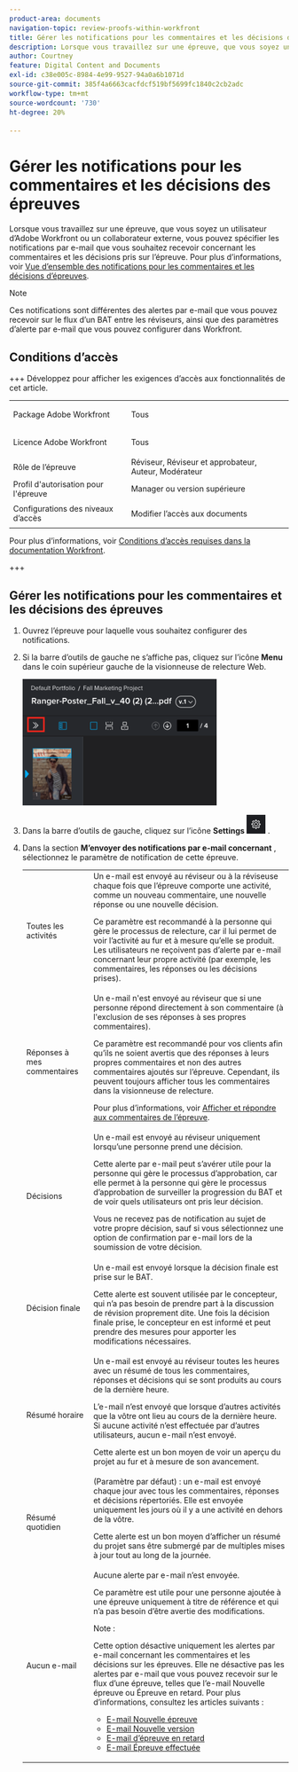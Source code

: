 ```yaml
---
product-area: documents
navigation-topic: review-proofs-within-workfront
title: Gérer les notifications pour les commentaires et les décisions des épreuves
description: Lorsque vous travaillez sur une épreuve, que vous soyez un utilisateur d’Adobe Workfront ou un collaborateur externe, vous pouvez spécifier les notifications par e-mail que vous souhaitez recevoir concernant les commentaires et les décisions pris sur l’épreuve. Pour plus d’informations, voir la vue d’ensemble des notifications pour les commentaires et les décisions d’épreuves.
author: Courtney
feature: Digital Content and Documents
exl-id: c38e005c-8984-4e99-9527-94a0a6b1071d
source-git-commit: 385f4a6663cacfdcf519bf5699fc1840c2cb2adc
workflow-type: tm+mt
source-wordcount: '730'
ht-degree: 20%

---
```


# Gérer les notifications pour les commentaires et les décisions des épreuves

<!-- Audited: 4/2025 -->

Lorsque vous travaillez sur une épreuve, que vous soyez un utilisateur d’Adobe Workfront ou un collaborateur externe, vous pouvez spécifier les notifications par e-mail que vous souhaitez recevoir concernant les commentaires et les décisions pris sur l’épreuve. Pour plus d’informations, voir [Vue d’ensemble des notifications pour les commentaires et les décisions d’épreuves](../../../review-and-approve-work/proofing/proofing-overview/notifications-proof-comments-decisions.md).

>[!NOTE]
>
>Ces notifications sont différentes des alertes par e-mail que vous pouvez recevoir sur le flux d’un BAT entre les réviseurs, ainsi que des paramètres d’alerte par e-mail que vous pouvez configurer dans Workfront.

## Conditions d’accès

+++ Développez pour afficher les exigences d’accès aux fonctionnalités de cet article.

<table style="table-layout:auto"> 
 <col> 
 <col> 
 <tbody> 
  <tr> 
   <td role="rowheader">Package Adobe Workfront</td> 
   <td> <p>Tous</p> </td> 
  </tr> 
  <tr> 
   <td role="rowheader">Licence Adobe Workfront</td> 
   <td> <p>Tous</p> </td> 
  </tr> 
  <tr> 
   <td role="rowheader">Rôle de l’épreuve </td> 
   <td>Réviseur, Réviseur et approbateur, Auteur, Modérateur</td> 
  </tr> 
  <tr> 
   <td role="rowheader">Profil d'autorisation pour l'épreuve </td> 
   <td>Manager ou version supérieure</td> 
  </tr> 
  <tr> 
   <td role="rowheader">Configurations des niveaux d’accès</td> 
   <td> <p>Modifier l’accès aux documents</p> </td> 
  </tr> 
 </tbody> 
</table>

Pour plus d’informations, voir [Conditions d’accès requises dans la documentation Workfront](/help/quicksilver/administration-and-setup/add-users/access-levels-and-object-permissions/access-level-requirements-in-documentation.md).

+++

## Gérer les notifications pour les commentaires et les décisions des épreuves

1. Ouvrez l’épreuve pour laquelle vous souhaitez configurer des notifications.
1. Si la barre d’outils de gauche ne s’affiche pas, cliquez sur l’icône **Menu** dans le coin supérieur gauche de la visionneuse de relecture Web.

   ![Menu_icon_in_Proofing_Viewer.png](assets/menu-icon-in-proofing-viewer-350x228.png)

1. Dans la barre d’outils de gauche, cliquez sur l’icône **Settings** ![Settings_icon.png](assets/settings-icon.png) .

1. Dans la section **M’envoyer des notifications par e-mail concernant** , sélectionnez le paramètre de notification de cette épreuve.

   <table style="table-layout:auto"> 
    <col> 
    <col> 
    <tbody> 
     <tr> 
      <td role="rowheader">Toutes les activités</td> 
      <td>Un e-mail est envoyé au réviseur ou à la réviseuse chaque fois que l’épreuve comporte une activité, comme un nouveau commentaire, une nouvelle réponse ou une nouvelle décision.<br><p>Ce paramètre est recommandé à la personne qui gère le processus de relecture, car il lui permet de voir l’activité au fur et à mesure qu’elle se produit. Les utilisateurs ne reçoivent pas d’alerte par e-mail concernant leur propre activité (par exemple, les commentaires, les réponses ou les décisions prises).</p></td> 
     </tr> 
     <tr> 
      <td role="rowheader">Réponses à mes commentaires</td> 
      <td>Un e-mail n'est envoyé au réviseur que si une personne répond directement à son commentaire (à l'exclusion de ses réponses à ses propres commentaires).<p>Ce paramètre est recommandé pour vos clients afin qu’ils ne soient avertis que des réponses à leurs propres commentaires et non des autres commentaires ajoutés sur l’épreuve. Cependant, ils peuvent toujours afficher tous les commentaires dans la visionneuse de relecture.</p>
      <p>Pour plus d’informations, voir <a href="../../../review-and-approve-work/proofing/reviewing-proofs-within-workfront/comment-on-a-proof/view-proof-comments.md" class="MCXref xref">Afficher et répondre aux commentaires de l’épreuve</a>.</p></td> 
     </tr> 
     <tr> 
      <td role="rowheader">Décisions</td> 
      <td>Un e-mail est envoyé au réviseur uniquement lorsqu’une personne prend une décision.<br><p>Cette alerte par e-mail peut s’avérer utile pour la personne qui gère le processus d’approbation, car elle permet à la personne qui gère le processus d’approbation de surveiller la progression du BAT et de voir quels utilisateurs ont pris leur décision.<br></p><p>Vous ne recevez pas de notification au sujet de votre propre décision, sauf si vous sélectionnez une option de confirmation par e-mail lors de la soumission de votre décision.</p></td> 
     </tr> 
     <tr> 
      <td role="rowheader">Décision finale</td> 
      <td>Un e-mail est envoyé lorsque la décision finale est prise sur le BAT.<br><p>Cette alerte est souvent utilisée par le concepteur, qui n’a pas besoin de prendre part à la discussion de révision proprement dite. Une fois la décision finale prise, le concepteur en est informé et peut prendre des mesures pour apporter les modifications nécessaires.<br></p></td> 
     </tr> 
     <tr> 
      <td role="rowheader">Résumé horaire</td> 
      <td>Un e-mail est envoyé au réviseur toutes les heures avec un résumé de tous les commentaires, réponses et décisions qui se sont produits au cours de la dernière heure.<br><p>L’e-mail n’est envoyé que lorsque d’autres activités que la vôtre ont lieu au cours de la dernière heure. Si aucune activité n’est effectuée par d’autres utilisateurs, aucun e-mail n’est envoyé.<br></p><p>Cette alerte est un bon moyen de voir un aperçu du projet au fur et à mesure de son avancement.</p></td> 
     </tr> 
     <tr> 
      <td role="rowheader">Résumé quotidien</td> 
      <td>(Paramètre par défaut) : un e-mail est envoyé chaque jour avec tous les commentaires, réponses et décisions répertoriés. Elle est envoyée uniquement les jours où il y a une activité en dehors de la vôtre.<br><p>Cette alerte est un bon moyen d’afficher un résumé du projet sans être submergé par de multiples mises à jour tout au long de la journée.<br></p></td> 
     </tr> 
     <tr> 
      <td role="rowheader">Aucun e-mail</td> 
      <td>Aucune alerte par e-mail n’est envoyée.<br><p>Ce paramètre est utile pour une personne ajoutée à une épreuve uniquement à titre de référence et qui n’a pas besoin d’être avertie des modifications.</p><p>Note : <p>Cette option désactive uniquement les alertes par e-mail concernant les commentaires et les décisions sur les épreuves. Elle ne désactive pas les alertes par e-mail que vous pouvez recevoir sur le flux d’une épreuve, telles que l’e-mail Nouvelle épreuve ou Épreuve en retard. Pour plus d’informations, consultez les articles suivants : </p>
        <ul>
         <li><a href="../../../workfront-proof/wp-emailsntfctns/proof-notifications-and-reminders/new-proof-email.md" class="MCXref xref">E-mail Nouvelle épreuve</a></li>
         <li><a href="../../../workfront-proof/wp-emailsntfctns/proof-notifications-and-reminders/new-version-email.md" class="MCXref xref">E-mail Nouvelle version</a></li>
         <li><a href="../../../workfront-proof/wp-emailsntfctns/proof-notifications-and-reminders/late-proof-email.md" class="MCXref xref">E-mail d’épreuve en retard</a></li>
         <li><a href="../../../workfront-proof/wp-emailsntfctns/proof-notifications-and-reminders/proof-made-email.md" class="MCXref xref">E-mail Épreuve effectuée</a></li>
        </ul></p></td> 
     </tr> 
    </tbody> 
   </table>
